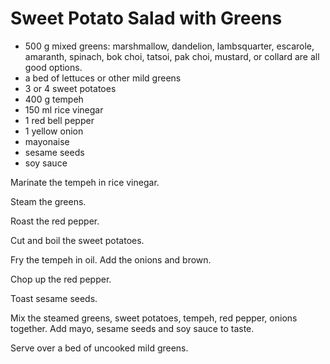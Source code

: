 # Sweet Potato Salad with Greens

- 500 g mixed greens: marshmallow, dandelion, lambsquarter, escarole,
  amaranth, spinach, bok choi, tatsoi, pak choi, mustard, or collard are
  all good options.
- a bed of lettuces or other mild greens
- 3 or 4 sweet potatoes
- 400 g tempeh
- 150 ml rice vinegar
- 1 red bell pepper
- 1 yellow onion
- mayonaise
- sesame seeds
- soy sauce

Marinate the tempeh in rice vinegar.

Steam the greens.

Roast the red pepper.

Cut and boil the sweet potatoes.

Fry the tempeh in oil. Add the onions and brown.

Chop up the red pepper.

Toast sesame seeds.

Mix the steamed greens, sweet potatoes, tempeh, red pepper, onions together.
Add mayo, sesame seeds and soy sauce to taste.

Serve over a bed of uncooked mild greens.
